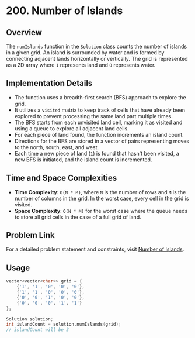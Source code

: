 # 200. Number of Islands

## Overview
The `numIslands` function in the `Solution` class counts the number of islands in a given grid. An island is surrounded by water and is formed by connecting adjacent lands horizontally or vertically. The grid is represented as a 2D array where `1` represents land and `0` represents water.

## Implementation Details
- The function uses a breadth-first search (BFS) approach to explore the grid.
- It utilizes a `visited` matrix to keep track of cells that have already been explored to prevent processing the same land part multiple times.
- The BFS starts from each unvisited land cell, marking it as visited and using a queue to explore all adjacent land cells.
- For each piece of land found, the function increments an island count.
- Directions for the BFS are stored in a vector of pairs representing moves to the north, south, east, and west.
- Each time a new piece of land (`1`) is found that hasn't been visited, a new BFS is initiated, and the island count is incremented.

## Time and Space Complexities
- **Time Complexity**: `O(N * M)`, where `N` is the number of rows and `M` is the number of columns in the grid. In the worst case, every cell in the grid is visited.
- **Space Complexity**: `O(N * M)` for the worst case where the queue needs to store all grid cells in the case of a full grid of land.

## Problem Link
For a detailed problem statement and constraints, visit [Number of Islands](https://leetcode.com/problems/number-of-islands/).

## Usage
```cpp
vector<vector<char>> grid = {
    {'1', '1', '0', '0', '0'},
    {'1', '1', '0', '0', '0'},
    {'0', '0', '1', '0', '0'},
    {'0', '0', '0', '1', '1'}
};

Solution solution;
int islandCount = solution.numIslands(grid);
// islandCount will be 3
